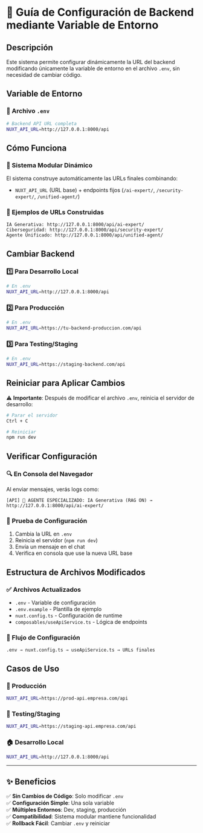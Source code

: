 # 🔧 Guía de Configuración de Backend mediante Variable de Entorno

## Descripción
Este sistema permite configurar dinámicamente la URL del backend modificando únicamente la variable de entorno en el archivo `.env`, sin necesidad de cambiar código.

## Variable de Entorno

### 📄 Archivo `.env`
```bash
# Backend API URL completa
NUXT_API_URL=http://127.0.0.1:8000/api
```

## Cómo Funciona

### 🚀 Sistema Modular Dinámico
El sistema construye automáticamente las URLs finales combinando:
- `NUXT_API_URL` (URL base) + endpoints fijos (`/ai-expert/`, `/security-expert/`, `/unified-agent/`)

### 🎯 Ejemplos de URLs Construidas
```
IA Generativa: http://127.0.0.1:8000/api/ai-expert/
Ciberseguridad: http://127.0.0.1:8000/api/security-expert/  
Agente Unificado: http://127.0.0.1:8000/api/unified-agent/
```

## Cambiar Backend

### 1️⃣ Para Desarrollo Local
```bash
# En .env
NUXT_API_URL=http://127.0.0.1:8000/api
```

### 2️⃣ Para Producción

```bash
# En .env
NUXT_API_URL=https://tu-backend-produccion.com/api
```

### 3️⃣ Para Testing/Staging
```bash
# En .env
NUXT_API_URL=https://staging-backend.com/api
```

## Reiniciar para Aplicar Cambios

⚠️ **Importante**: Después de modificar el archivo `.env`, reinicia el servidor de desarrollo:

```bash
# Parar el servidor
Ctrl + C

# Reiniciar
npm run dev
```

## Verificar Configuración

### 🔍 En Consola del Navegador
Al enviar mensajes, verás logs como:
```
[API] 🤖 AGENTE ESPECIALIZADO: IA Generativa (RAG ON) → http://127.0.0.1:8000/api/ai-expert/
```

### 🧪 Prueba de Configuración
1. Cambia la URL en `.env`
2. Reinicia el servidor (`npm run dev`)
3. Envía un mensaje en el chat
4. Verifica en consola que use la nueva URL base

## Estructura de Archivos Modificados

### ✅ Archivos Actualizados
- `.env` - Variable de configuración
- `.env.example` - Plantilla de ejemplo  
- `nuxt.config.ts` - Configuración de runtime
- `composables/useApiService.ts` - Lógica de endpoints

### 🔄 Flujo de Configuración
```
.env → nuxt.config.ts → useApiService.ts → URLs finales
```

## Casos de Uso

### 🏢 Producción
```bash
NUXT_API_URL=https://prod-api.empresa.com/api
```

### 🧪 Testing/Staging  
```bash
NUXT_API_URL=https://staging-api.empresa.com/api
```

### 🏠 Desarrollo Local
```bash
NUXT_API_URL=http://127.0.0.1:8000/api
```

---

## ✨ Beneficios

✅ **Sin Cambios de Código**: Solo modificar `.env`  
✅ **Configuración Simple**: Una sola variable  
✅ **Múltiples Entornos**: Dev, staging, producción  
✅ **Compatibilidad**: Sistema modular mantiene funcionalidad  
✅ **Rollback Fácil**: Cambiar `.env` y reiniciar